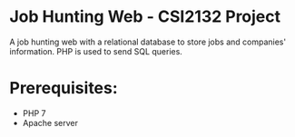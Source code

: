# Job Hunting Web - CSI2132 Project

A job hunting web with a relational database to store jobs and companies' information. PHP is used to send SQL queries.

# Prerequisites:

*	PHP 7
*	Apache server

